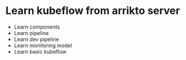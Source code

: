 # Learn kubeflow from arrikto server

* Learn components 
* Learn pipeline 
* Learn dev pipeline
* Learn monitoring model
* Learn basic kubeflow

